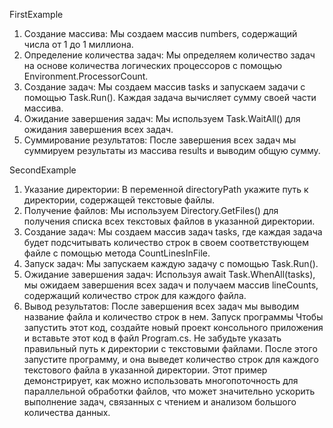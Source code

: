 FirstExample
1. Создание массива: Мы создаем массив numbers, содержащий числа от 1 до 1 миллиона.
2. Определение количества задач: Мы определяем количество задач на основе количества логических процессоров с помощью Environment.ProcessorCount.
3. Создание задач: Мы создаем массив tasks и запускаем задачи с помощью Task.Run(). Каждая задача вычисляет сумму своей части массива.
4. Ожидание завершения задач: Мы используем Task.WaitAll() для ожидания завершения всех задач.
5. Суммирование результатов: После завершения всех задач мы суммируем результаты из массива results и выводим общую сумму.

SecondExample
1. Указание директории: В переменной directoryPath укажите путь к директории, содержащей текстовые файлы.
2. Получение файлов: Мы используем Directory.GetFiles() для получения списка всех текстовых файлов в указанной директории.
3. Создание задач: Мы создаем массив задач tasks, где каждая задача будет подсчитывать количество строк в своем соответствующем файле с помощью метода CountLinesInFile.
4. Запуск задач: Мы запускаем каждую задачу с помощью Task.Run().
5. Ожидание завершения задач: Используя await Task.WhenAll(tasks), мы ожидаем завершения всех задач и получаем массив lineCounts, содержащий количество строк для каждого файла.
6. Вывод результатов: После завершения всех задач мы выводим название файла и количество строк в нем.
Запуск программы
Чтобы запустить этот код, создайте новый проект консольного приложения и вставьте этот код в файл Program.cs. Не забудьте указать правильный путь к директории с текстовыми файлами. После этого запустите программу, и она выведет количество строк для каждого текстового файла в указанной директории.
Этот пример демонстрирует, как можно использовать многопоточность для параллельной обработки файлов, что может значительно ускорить выполнение задач, связанных с чтением и анализом большого количества данных.
